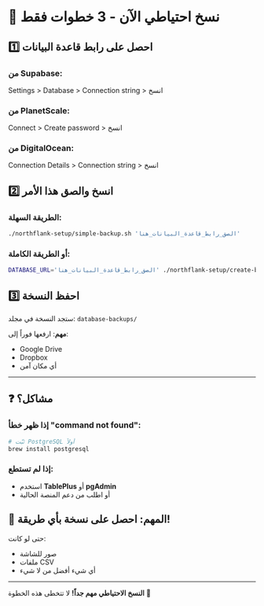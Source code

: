 # 🚨 نسخ احتياطي الآن - 3 خطوات فقط

## 1️⃣ احصل على رابط قاعدة البيانات

### من Supabase:
Settings > Database > Connection string > انسخ

### من PlanetScale:
Connect > Create password > انسخ

### من DigitalOcean:
Connection Details > Connection string > انسخ

## 2️⃣ انسخ والصق هذا الأمر

### الطريقة السهلة:
```bash
./northflank-setup/simple-backup.sh 'الصق_رابط_قاعدة_البيانات_هنا'
```

### أو الطريقة الكاملة:
```bash
DATABASE_URL='الصق_رابط_قاعدة_البيانات_هنا' ./northflank-setup/create-backup.sh
```

## 3️⃣ احفظ النسخة

ستجد النسخة في مجلد: `database-backups/`

**مهم**: ارفعها فوراً إلى:
- Google Drive
- Dropbox  
- أي مكان آمن

---

## ❓ مشاكل؟

### إذا ظهر خطأ "command not found":
```bash
# ثبّت PostgreSQL أولاً
brew install postgresql
```

### إذا لم تستطع:
- استخدم **TablePlus** أو **pgAdmin**
- أو اطلب من دعم المنصة الحالية

## 🎯 المهم: احصل على نسخة بأي طريقة!

حتى لو كانت:
- صور للشاشة
- ملفات CSV
- أي شيء أفضل من لا شيء

---

**النسخ الاحتياطي مهم جداً!** لا تتخطى هذه الخطوة 🙏

